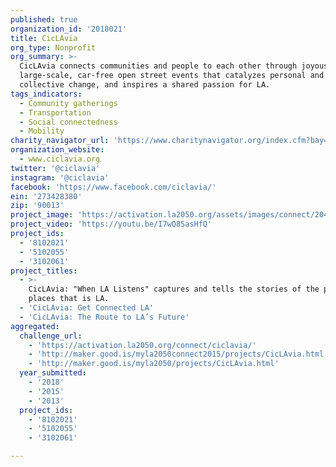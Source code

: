 ```yaml
---
published: true
organization_id: '2018021'
title: CicLAvia
org_type: Nonprofit
org_summary: >-
  CicLAvia connects communities and people to each other through joyous,
  large-scale, car-free open street events that catalyzes personal and
  collective change, and inspires a shared passion for LA.
tags_indicators:
  - Community gatherings
  - Transportation
  - Social connectedness
  - Mobility
charity_navigator_url: 'https://www.charitynavigator.org/index.cfm?bay=search.profile&ein=273428380'
organization_website:
  - www.ciclavia.org
twitter: '@ciclavia'
instagram: '@ciclavia'
facebook: 'https://www.facebook.com/ciclavia/'
ein: '273428380'
zip: '90013'
project_image: 'https://activation.la2050.org/assets/images/connect/2048-wide/ciclavia.jpg'
project_video: 'https://youtu.be/I7wQ8SasHfQ'
project_ids:
  - '8102021'
  - '5102055'
  - '3102061'
project_titles:
  - >-
    CicLAvia: "When LA Listens" captures and tells the stories of the people and
    places that is LA.
  - 'CicLAvia: Get Connected LA'
  - 'CicLAvia: The Route to LA’s Future'
aggregated:
  challenge_url:
    - 'https://activation.la2050.org/connect/ciclavia/'
    - 'http://maker.good.is/myla2050connect2015/projects/CicLAvia.html'
    - 'http://maker.good.is/myla2050/projects/CicLAvia.html'
  year_submitted:
    - '2018'
    - '2015'
    - '2013'
  project_ids:
    - '8102021'
    - '5102055'
    - '3102061'

---
```

